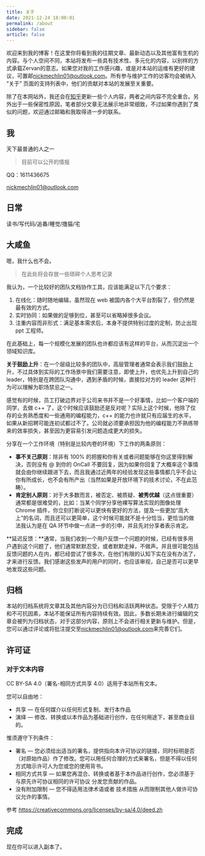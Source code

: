 ```yaml
---
title: 关于
date: 2021-12-24 18:00:01
permalink: /about
sidebar: false
article: false
---
```


欢迎来到我的博客！在这里你将看到我的往期文章、最新动态以及其他富有生机的内容。与个人空间不同，本站将发布一些具有技术性、多元化的内容，以别样的方式承载Zervan的意志。如果您对我的工作感兴趣，或是对本站的运维有更好的建议，可置邮[nickmechlin01@outlook.com](nickmechlin01@outlook.com)。所有参与维护工作的访客均会被纳入 “关于” 页面的支持列表中，他们的贡献对本站的发展至关重要。

除了在本网站外，我还会在[知乎](https://www.zhihu.com/people/zervan)更新一些个人内容，两者之间内容不完全重合。另外出于一些保密性原因，笔者部分文章无法展示地非常细致，不过如果你遇到了类似的问题，欢迎通过邮箱和我取得进一步的联系。

## 我

天下最普通的人之一

> 目前可以公开的情报

QQ：1611436675

[nickmechlin01@outlook.com](nickmechlin01@outlook.com)

## 日常

读书/写代码/追番/睡觉/撸猫/宅

## 大咸鱼

嗯，我什么也不会。

> 在此处将会存放一些琐碎个人思考记录

我认为，一个比较好的团队文档协作工具，应该能满足以下几个要求：

1. 在线化：随时随地编辑，虽然现在 web 被国内各个大平台割裂了，但仍然是最有效的方式。
2. 实时协同：如果做的足够到位，甚至可以省略掉很多会议。
3. 注重内容而非形式：满足基本需求后，本身不提供特别过度的定制，防止出现 ppt 工程师。

在此基础上，每一个规模化发展的团队也许都应该有这样的平台，从而沉淀出一个领域知识库。

**关于鼓励上升**：在一个层级比较多的团队中，高层管理者通常会表示我们鼓励上升，不过具体到实际的工作场景中我们需要注意，即使上升，也优先上升到自己的 leader，特别是在跨团队沟通中，遇到矛盾的时候，直接拉对方的 leader 这种行为可以理解为职场禁忌之一。

感觉有的时候，员工打破边界对于公司来书并不是一个好事情，比如一个客户端的同学，去做 c++ 了，这个时候应该鼓励还是反对呢？实际上这个时候，他除了仅存的业务熟悉度和一些通用的编程能力，c++ 的能力也许就只有应届生的水平，如果从新招聘可能连初试都过不了。公司就必须要承担因为他的编程能力不熟练带来的效率损失，甚至因为更容易引发问题造成更大的损失。

分享在一个工作环境（特别是比较内卷的环境）下工作的两条原则：

- **事不关己原则**：除非有 100% 的把握和你有关或者问题能够在你这里得到解决，否则没有 @ 到你的 OnCall 不要回复，因为如果你回复了大概率这个事情就会由你继续跟进下去，而且我通过近两年的经验发现这些事情都几乎不会让你有所成长，也不会有所产出（当然如果是开放环境下的技术讨论，不在此范畴）。
- **肯定别人原则**：对于大多数而言，被否定、被质疑、**被秀优越**（这点很重要）通常都是很难受的，比如：当某个同学分享他裸写算法实现的图像处理 Chrome 插件，你立刻打断说可以更快有更好的方法，提及一些更加“高大上”的名词，而且还可以更简单，这个时候可能就不是十分恰当，更恰当的做法我认为是在 QA 环节中做一点进一步的引申，并且先对分享者表示肯定。

**延迟反馈：**通常，当我们收到一个用户反馈一个问题的时候，已经有很多用户遇到这个问题了，他们通常默默忍受，或者默默走掉，不做声。并且很可能包括反馈问题的人在内，都已经尝试了很多次，在他们有限的认知下实在没有办法了，才来进行反馈。我们感谢这些发声的用户的同时，也应该审视，自己是否可以更早地发现这些问题。

## 归档

本站的归档系统将文章其及其他内容分为已归档和活跃两种状态。受限于个人精力和不可抗因素，本站不能保证所有内容持续有效。因此，多数长期未进行编辑的文章会被列为归档状态，对于这部分内容，原则上不会进行相关更新与维护。但是，您可以通过评论或将批注提交至[nickmechlin01@outlook.com](nickmechlin01@outlook.com)来完善它们。

## 许可证

### 对于文本内容

CC BY-SA 4.0（署名-相同方式共享 4.0）适用于本站所有文本。

您可以自由地：

- 共享 — 在任何媒介以任何形式复制、发行本作品
- 演绎 — 修改、转换或以本作品为基础进行创作，在任何用途下，甚至商业目的。

惟须遵守下列条件：

- 署名 — 您必须给出适当的署名，提供指向本许可协议的链接，同时标明是否（对原始作品）作了修改。您可以用任何合理的方式来署名，但是不得以任何方式暗示许可人为您或您的使用背书。
- 相同方式共享 — 如果您再混合、转换或者基于本作品进行创作，您必须基于与原先许可协议相同的许可协议 分发您贡献的作品。
- 没有附加限制 — 您不得适用法律术语或者 技术措施 从而限制其他人做许可协议允许的事情。

参考 https://creativecommons.org/licenses/by-sa/4.0/deed.zh

## 完成

现在你可以进入副本了。
